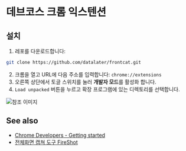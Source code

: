 # 데브코스 크롬 익스텐션

## 설치

1. 레포를 다운로드합니다:

```bash
git clone https://github.com/datalater/frontcat.git
```

2. 크롬을 열고 URL에 다음 주소를 입력합니다: `chrome://extensions`
3. 오른쪽 상단에서 토글 스위치를 눌러 **개발자 모드**를 활성화 합니다.
4. `Load unpacked` 버튼을 누르고 확장 프로그램에 있는 디렉토리를 선택합니다.

![참조 이미지](https://user-images.githubusercontent.com/8105528/133743829-2950a39d-148f-48e2-b7e2-ce17bcff100f.png)

## See also

- [Chrome Developers - Getting started](https://developer.chrome.com/docs/extensions/mv3/getstarted/)
- [전체화면 캡쳐 도구 FireShot](https://chrome.google.com/webstore/detail/take-webpage-screenshots/mcbpblocgmgfnpjjppndjkmgjaogfceg/related?hl=en)
